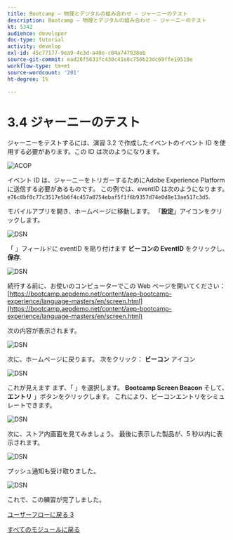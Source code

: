 ```yaml
---
title: Bootcamp — 物理とデジタルの組み合わせ — ジャーニーのテスト
description: Bootcamp — 物理とデジタルの組み合わせ — ジャーニーのテスト
kt: 5342
audience: developer
doc-type: tutorial
activity: develop
exl-id: 45c77177-9ea9-4c3d-a40e-c04a747938eb
source-git-commit: ead28f5631fc430c41e8c756b23dc69ffe19510e
workflow-type: tm+mt
source-wordcount: '201'
ht-degree: 1%

---
```


# 3.4 ジャーニーのテスト

ジャーニーをテストするには、演習 3.2 で作成したイベントのイベント ID を使用する必要があります。この ID は次のようになります。

![ACOP](./images/payloadeventID.png)

イベント ID は、ジャーニーをトリガーするためにAdobe Experience Platformに送信する必要があるものです。 この例では、eventID は次のようになります。
`e76c0bf0c77c3517e5b6f4c457a0754ebaf5f1f6b9357d74e0d8e13ae517c3d5`.

モバイルアプリを開き、ホームページに移動します。 「**設定**」アイコンをクリックします。

![DSN](./images/appsett.png)

「 」フィールドに eventID を貼り付けます **ビーコンの EventID** をクリックし、 **保存**.

![DSN](./images/beacon1.png)

続行する前に、お使いのコンピューターでこの Web ページを開いてください： [https://bootcamp.aepdemo.net/content/aep-bootcamp-experience/language-masters/en/screen.html](https://bootcamp.aepdemo.net/content/aep-bootcamp-experience/language-masters/en/screen.html)

次の内容が表示されます。

![DSN](./images/screen1.png)

次に、ホームページに戻ります。 次をクリック： **ビーコン** アイコン

![DSN](./images/app23.png)

これが見えます まず、「 」を選択します。 **Bootcamp Screen Beacon** そして、 **エントリ** 」ボタンをクリックします。 これにより、ビーコンエントリをシミュレートできます。

![DSN](./images/app21.png)

次に、ストア内画面を見てみましょう。 最後に表示した製品が、5 秒以内に表示されます。

![DSN](./images/beacon3.png)

プッシュ通知も受け取りました。

![DSN](./images/beacon2.png)

これで、この練習が完了しました。

[ユーザーフローに戻る 3](./uc3.md)

[すべてのモジュールに戻る](../../overview.md)
